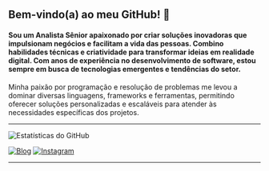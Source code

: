 ## Bem-vindo(a) ao meu GitHub! 👋

#### Sou um Analista Sênior apaixonado por criar soluções inovadoras que impulsionam negócios e facilitam a vida das pessoas. Combino habilidades técnicas e criatividade para transformar ideias em realidade digital. Com anos de experiência no desenvolvimento de software, estou sempre em busca de tecnologias emergentes e tendências do setor.

Minha paixão por programação e resolução de problemas me levou a dominar diversas linguagens, frameworks e ferramentas, permitindo oferecer soluções personalizadas e escaláveis para atender às necessidades específicas dos projetos.

---

![Estatísticas do GitHub](https://github-readme-stats.vercel.app/api?username=danilocgomesdev&show_icons=true&theme=radical)

[![Blog](https://img.shields.io/website?label=danilocgomes.dev&style=for-the-badge&url=https://danilocgomes.dev/)](https://danilocgomes.dev) 
[![Instagram](https://img.shields.io/badge/Instagram-E4405F?style=for-the-badge&logo=instagram&logoColor=white)](https://instagram.com/devdocerrado)

---
